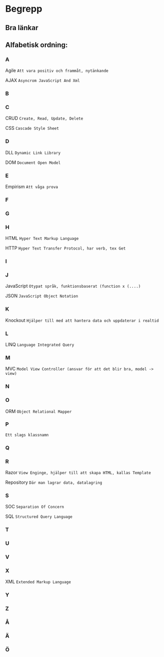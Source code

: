 Begrepp
===============

Bra länkar
-----------

Alfabetisk ordning:
-----------

### A

Agile
`Att vara positiv och frammåt, nytänkande`

AJAX
`Asyncrom JavaScript And Xml`

### B

### C

CRUD
`Create, Read, Update, Delete`

CSS
`Cascade Style Sheet`

### D

DLL
`Dynamic Link Library`

DOM
`Document Open Model`

### E

Empirism
`Att våga prova`

### F

### G

### H

HTML
`Hyper Text Markup Language`

HTTP
`Hyper Text Transfer Protocol, har verb, tex Get`

### I

### J

JavaScript
`Otypat språk, funktionsbaserat (function x (....)`

JSON
`JavaScript Object Notation`

### K

Knockout
`Hjälper till med att hantera data och uppdaterar i realtid`

### L

LINQ
`Language Integrated Query`

### M

MVC
`Model View Controller (ansvar för att det blir bra, model -> view)`

### N

### O

ORM
`Object Relational Mapper`

### P

`Ett slags klassnamn`

### Q

### R

Razor
`View Enginge, hjälper till att skapa HTML, kallas Template`

Repository
`Där man lagrar data, datalagring`

### S

SOC
`Separation Of Concern`

SQL
`Structured Query Language`

### T

### U

### V

### X

XML
`Extended Markup Language`

### Y

### Z

### Å

### Ä

### Ö 